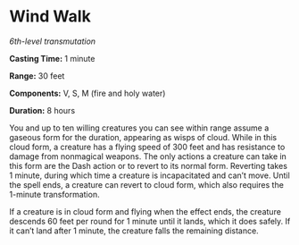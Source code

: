 <title>Wind Walk</title>

# Wind Walk

_6th-level transmutation_

**Casting Time:** 1 minute

**Range:** 30 feet

**Components:** V, S, M (fire and holy water)

**Duration:** 8 hours

You and up to ten willing creatures you can
see within range assume a gaseous form for
the duration, appearing as wisps of cloud.
While in this cloud form, a creature has a
flying speed of 300 feet and has resistance
to damage from nonmagical weapons. The only
actions a creature can take in this form are
the Dash action or to revert to its normal
form. Reverting takes 1 minute, during which
time a creature is incapacitated and can’t
move. Until the spell ends, a creature can
revert to cloud form, which also requires the
1-minute transformation.

If a creature is in cloud form and flying
when the effect ends, the creature descends
60 feet per round for 1 minute until it
lands, which it does safely. If it can’t land
after 1 minute, the creature falls the
remaining distance.



